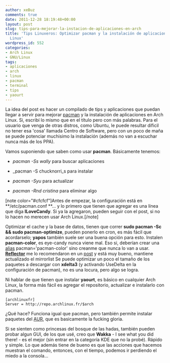 ```yaml
---
author: xeBuz
comments: true
date: 2011-12-28 18:19:48+00:00
layout: post
slug: tips-para-mejorar-la-instacion-de-aplicaciones-en-arch
title: 'Tips Linuxeros: Optimizar pacman y la instalación de aplicaciones en Arch
  Linux'
wordpress_id: 552
categories:
- Arch Linux
- GNU/Linux
tags:
- aplicaciones
- arch
- linux
- pacman
- terminal
- tips
- yaourt
---
```


La idea del post es hacer un compilado de tips y aplicaciones que puedan llegar a servir para mejorar [pacman](https://wiki.archlinux.org/index.php/Pacman) y la instalación de aplicaciones en Arch Linux. Si, escribí lo mismo que en el título pero con más palabras.
Para el usuario que venga de otras distros, como Ubuntu, le puede resultar díficil no tener esa 'cosa' llamada Centro de Software, pero con un poco de maña se puede potenciar muchisimo la instalación (además no van a escuchar nunca más de los PPA).

Vamos suponiendo que saben como usar **pacman**. Básicamente tenemos:



	
  * _pacman -Ss wally_ para buscar aplicaciones

	
  * _pacman -S chucknorri_s para instalar

	
  * _pacman -Syu_ para actualizar

	
  * _pacman -Rnd cristina_ para eliminar algo



[note color="#cfcfcf"]Antes de empezar, la configuración está en **/etc/pacman.conf **... y lo primero que tienen que agregar es una línea que diga **ILoveCandy**.
Si ya la agregaron, pueden seguir con el post, si no lo hacen no merecen usar Arch Linux.[/note]

Optimizar el cache y la base de datos, tienen que correr **sudo pacman -Sc && sudo pacman-optimize**, pueden ponerlo en cron, es más fácil que acordarselo; **yapos** también suele ser una buena opción para esto.
Instalen **pacman-color**, es eye-candy nunca viene mal. Eso si, deberían crear una [alias](http://blog.jesusroldan.com/2011/09/02/tips-para-linux-alias-para-todos/) pacman='pacman-color' sino creanme que nunca lo van a usar.
**[Reflector](https://wiki.archlinux.org/index.php/Reflector)** me lo recomendaron en un [post](http://blog.jesusroldan.com/2011/09/06/lentitud-en-la-instalacion-de-paquetes-con-pacman/) y está muy bueno, mantiene actualizado el mirrorlist
Se puede optimizar un poco el tamaño de los paquetes a descargar con **xdelta3** (y activando UseDelta en la configuración de pacman), no es una locura, pero algo se logra.


<!-- more -->
Ni hablar de que tienen que instalar **yaourt**, es básico en cualquier Arch Linux, la forma más fácil es agregar el repositorio, actualizar e instalarlo con pacman.

    
    [archlinuxfr]
    Server = http://repo.archlinux.fr/$arch


¿Qué hace? Funciona igual que pacman, pero también permite instalar paquetes del [AUR](https://aur.archlinux.org/), que es basicamente la fucking gloria.

Si se sienten como princesas del bosque de las hadas, también pueden probar algun GUI, de los que usé, creo que **Wakka** - I see what you did there! - es el mejor (sin entrar en la categoría KDE que no la probé). Rápido y simple. Lo que además tiene de bueno es que las acciones que hacemos muestran el comando, entonces, con el tiempo, podemos ir perdiendo el miedo a la consola...


